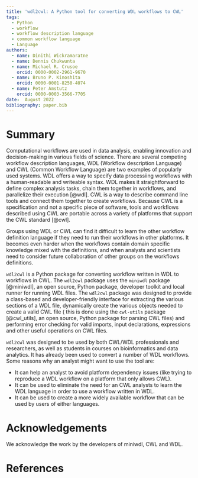 ```yaml
---
title: 'wdl2cwl: A Python tool for converting WDL workflows to CWL'
tags:
  - Python
  - workflow
  - workflow description language
  - common workflow language
  - Language
authors:
  - name: Dinithi Wickramaratne
  - name: Dennis Chukwunta
  - name: Michael R. Crusoe
    orcid: 0000-0002-2961-9670
  - name: Bruno P. Kinoshita
    orcid: 0000-0001-8250-4074
  - name: Peter Amstutz
    orcid: 0000-0003-3566-7705
date:  August 2022
bibliography: paper.bib
---
```


# Summary

Computational workflows are used in data analysis, enabling innovation and 
decision-making in various fields of science. There are several competing workflow description languages, 
WDL (Workflow description Language) and CWL (Common Workflow Language) are two examples
of popularly used systems. WDL offers a way to specify data processiing workflows with 
a human-readable and writeable syntax. WDL makes it straightforward to define 
complex analysis tasks, chain them together in workflows, and parallelize their execution [@wdl].
CWL is a way to describe command line tools and connect 
them together to create workflows. Because CWL is a specification and not a 
specific piece of software, tools and workflows described using CWL are portable across
a variety of platforms that support the CWL standard [@cwl].

Groups using WDL or CWL can find it difficult to learn the other workflow definition language if they need to run their workflows in other platforms. It becomes even harder when the workflows contain domain specific knowledge mixed with the definitions, and when analysts and scientists need to consider future collaboration of other groups on the workflows definitions.

``wdl2cwl`` is a Python package for converting workflow written in WDL to workflows in CWL.
The ``wdl2cwl`` package uses the ``miniwdl`` package [@miniwdl], an open source, Python package, 
developer toolkit and local runner for running WDL files. The ``wdl2cwl`` package was
designed to provide a class-based and developer-friendly interface for extracting 
the various sections of a WDL file, dynamically create the various objects
needed to create a valid CWL file ( this is done using the ``cwl-utils`` package [@cwl_utils], 
an open source, Python package for parsing CWL files) and performing error checking 
for valid imports, input declarations, expressions and other useful operations on CWL files.

``wdl2cwl`` was designed to be used by both CWL/WDL professionals and researchers, as well
as students in courses on bioinformatics and data analytics. It has already been
used to convert a number of WDL workflows. Some reasons why an analyst might want to use the tool are:
- It can help an analyst to avoid platform dependency issues (like trying to reproduce a WDL workflow on a platform that only allows CWL).
- It can be used to eliminate the need for an CWL analysts to learn the WDL language in order to use a workflow written in WDL.
- It can be used to create a more widely available workflow that can be used by users 
of either languages.

# Acknowledgements

We acknowledge the work by the developers of miniwdl, CWL and WDL.

# References
